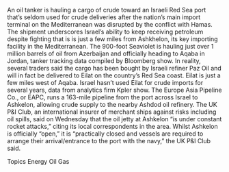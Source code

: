 An oil tanker is hauling a cargo of crude toward an Israeli Red Sea port that’s seldom used for crude deliveries after the nation’s main import terminal on the Mediterranean was disrupted by the conflict with Hamas.
The shipment underscores Israel’s ability to keep receiving petroleum despite fighting that is is just a few miles from Ashkhelon, its key importing facility in the Mediterranean.
The 900-foot Seaviolet is hauling just over 1 million barrels of oil from Azerbaijan and officially heading to Aqaba in Jordan, tanker tracking data compiled by Bloomberg show. In reality, several traders said the cargo has been bought by Israeli refiner Paz Oil and will in fact be delivered to Eilat on the country’s Red Sea coast. Eilat is just a few miles west of Aqaba.
Israel hasn’t used Eilat for crude imports for several years, data from analytics firm Kpler show. The Europe Asia Pipeline Co., or EAPC, runs a 163-mile pipeline from the port across Israel to Ashkelon, allowing crude supply to the nearby Ashdod oil refinery.
The UK P&I Club, an international insurer of merchant ships against risks including oil spills, said on Wednesday that the oil jetty at Ashkelon “is under constant rocket attacks,” citing its local correspondents in the area.
Whilst Ashkelon is officially “open,” it is “practically closed and vessels are required to arrange their arrival/entrance to the port with the navy,” the UK P&I Club said.

Topics
Energy
Oil Gas
